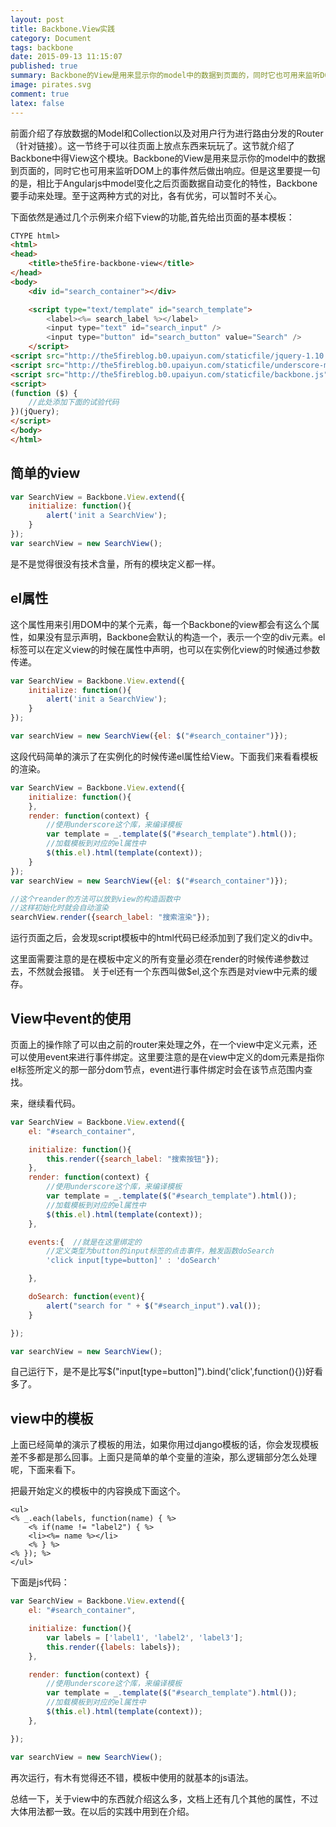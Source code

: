 ```yaml
---
layout: post
title: Backbone.View实践
category: Document
tags: backbone
date: 2015-09-13 11:15:07
published: true
summary: Backbone的View是用来显示你的model中的数据到页面的，同时它也可用来监听DOM上的事件然后做出响应。
image: pirates.svg
comment: true
latex: false
---
```


前面介绍了存放数据的Model和Collection以及对用户行为进行路由分发的Router（针对链接）。这一节终于可以往页面上放点东西来玩玩了。这节就介绍了Backbone中得View这个模块。Backbone的View是用来显示你的model中的数据到页面的，同时它也可用来监听DOM上的事件然后做出响应。但是这里要提一句的是，相比于Angularjs中model变化之后页面数据自动变化的特性，Backbone要手动来处理。至于这两种方式的对比，各有优劣，可以暂时不关心。

下面依然是通过几个示例来介绍下view的功能,首先给出页面的基本模板：

```html
CTYPE html>
<html>
<head>
    <title>the5fire-backbone-view</title>
</head>
<body>
    <div id="search_container"></div>

    <script type="text/template" id="search_template">
        <label><%= search_label %></label>
        <input type="text" id="search_input" />
        <input type="button" id="search_button" value="Search" />
    </script>
<script src="http://the5fireblog.b0.upaiyun.com/staticfile/jquery-1.10.2.js"></script>
<script src="http://the5fireblog.b0.upaiyun.com/staticfile/underscore-min.1.8.2.js"></script>
<script src="http://the5fireblog.b0.upaiyun.com/staticfile/backbone.js"></script>
<script>
(function ($) {
    //此处添加下面的试验代码
})(jQuery);
</script>
</body>
</html>
```

## 简单的view

```js
var SearchView = Backbone.View.extend({
    initialize: function(){
        alert('init a SearchView');
    }
});
var searchView = new SearchView();
```

是不是觉得很没有技术含量，所有的模块定义都一样。

## el属性

这个属性用来引用DOM中的某个元素，每一个Backbone的view都会有这么个属性，如果没有显示声明，Backbone会默认的构造一个，表示一个空的div元素。el标签可以在定义view的时候在属性中声明，也可以在实例化view的时候通过参数传递。

```js
var SearchView = Backbone.View.extend({
    initialize: function(){
        alert('init a SearchView');
    }
});

var searchView = new SearchView({el: $("#search_container")});
```

这段代码简单的演示了在实例化的时候传递el属性给View。下面我们来看看模板的渲染。

```js
var SearchView = Backbone.View.extend({
    initialize: function(){
    },
    render: function(context) {
        //使用underscore这个库，来编译模板
        var template = _.template($("#search_template").html());
        //加载模板到对应的el属性中
        $(this.el).html(template(context));
    }
});
var searchView = new SearchView({el: $("#search_container")});

//这个reander的方法可以放到view的构造函数中
//这样初始化时就会自动渲染
searchView.render({search_label: "搜索渲染"});
```

运行页面之后，会发现script模板中的html代码已经添加到了我们定义的div中。

这里面需要注意的是在模板中定义的所有变量必须在render的时候传递参数过去，不然就会报错。 关于el还有一个东西叫做$el,这个东西是对view中元素的缓存。

## View中event的使用

页面上的操作除了可以由之前的router来处理之外，在一个view中定义元素，还可以使用event来进行事件绑定。这里要注意的是在view中定义的dom元素是指你el标签所定义的那一部分dom节点，event进行事件绑定时会在该节点范围内查找。

来，继续看代码。

```js
var SearchView = Backbone.View.extend({
    el: "#search_container",

    initialize: function(){
        this.render({search_label: "搜索按钮"});
    },
    render: function(context) {
        //使用underscore这个库，来编译模板
        var template = _.template($("#search_template").html());
        //加载模板到对应的el属性中
        $(this.el).html(template(context));
    },

    events:{  //就是在这里绑定的
        //定义类型为button的input标签的点击事件，触发函数doSearch
        'click input[type=button]' : 'doSearch'

    },

    doSearch: function(event){
        alert("search for " + $("#search_input").val());
    }

});

var searchView = new SearchView();
```

自己运行下，是不是比写$("input[type=button]").bind('click',function(){})好看多了。

## view中的模板

上面已经简单的演示了模板的用法，如果你用过django模板的话，你会发现模板差不多都是那么回事。上面只是简单的单个变量的渲染，那么逻辑部分怎么处理呢，下面来看下。

把最开始定义的模板中的内容换成下面这个。

```
<ul>
<% _.each(labels, function(name) { %>
    <% if(name != "label2") { %>
    <li><%= name %></li>
    <% } %>
<% }); %>
</ul>
```

下面是js代码：

```js
var SearchView = Backbone.View.extend({
    el: "#search_container",

    initialize: function(){
        var labels = ['label1', 'label2', 'label3'];
        this.render({labels: labels});
    },

    render: function(context) {
        //使用underscore这个库，来编译模板
        var template = _.template($("#search_template").html());
        //加载模板到对应的el属性中
        $(this.el).html(template(context));
    },

});

var searchView = new SearchView();
```

再次运行，有木有觉得还不错，模板中使用的就基本的js语法。

总结一下，关于view中的东西就介绍这么多，文档上还有几个其他的属性，不过大体用法都一致。在以后的实践中用到在介绍。

